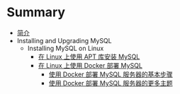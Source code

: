 # Summary

* [简介](README.md)
* Installing and Upgrading MySQL
    * Installing MySQL on Linux
        * [在 Linux 上使用 APT 库安装 MySQL](linux-installation-apt-repo.md)
        * [在 Linux 上使用 Docker 部署 MySQL](linux-installation-docker.md)
            * [使用 Docker 部署 MySQL 服务器的基本步骤](docker-mysql-getting-started.md)
            * [使用 Docker 部署 MySQL 服务器的更多主题](docker-mysql-more-topics.md)